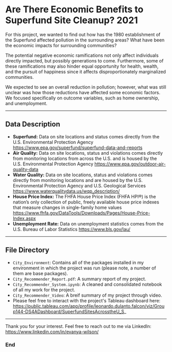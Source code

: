 # Are There Economic Benefits to Superfund Site Cleanup? 2021

For this project, we wanted to find out how has the 1980 establishment of the Superfund affected pollution in the surrounding areas? What have been the economic impacts for surrounding communities? 

The potential negative economic ramifications not only affect individuals directly impacted, but possibly generations to come. Furthermore, some of these ramifications may also hinder equal opportunity for health, wealth, and the pursuit of happiness since it affects disproportionately marginalized communities. 

We expected to see an overall reduction in pollution; however, what was still unclear was how those reductions have affected some economic factors. We focused specifically on outcome variables, such as home ownership, and unemployment. 

----------

## Data Description
- **Superfund:** Data on site locations and status comes directly from the U.S. Environmental Protection Agency https://www.epa.gov/superfund/superfund-data-and-reports
- **Air Quality:** Data on site locations, status and violations comes directly from monitoring locations from across the U.S. and is housed by the U.S. Environmental Protection Agency https://www.epa.gov/outdoor-air-quality-data
- **Water Quality:** Data on site locations, status and violations comes directly from monitoring locations and are housed by the U.S. Environmental Protection Agency and U.S. Geological Services https://www.waterqualitydata.us/wqp_description/
- **House Price Index:** The FHFA House Price Index (FHFA HPI®) is the nation’s only collection of public, freely available house price indexes that measure changes in single-family home values https://www.fhfa.gov/DataTools/Downloads/Pages/House-Price-Index.aspx
- **Unemployment Rate:** Data on unemployment statistics comes from the U.S. Bureau of Labor Statistics https://www.bls.gov/lau/

----------

## File Directory
- `City_Environment`: Contains all of the packages installed in my environment in which the project was run (please note, a number of them are base packages).
- `City_Recommender_Report.pdf`: A summary report of my project.
- `City_Recommender_System.ipynb`: A cleaned and consolidated notebook of all my work for the project.
- `City_Recommender_Video`: A breif summary of my project through video.
- Please feel free to interact with the project's Tableau dashboard here: https://public.tableau.com/app/profile/leonardo.dulanto.falcon/viz/Group144-DS4ADashboard/SuperfundSitesAcrosstheU_S_


----------

Thank you for your interest. Feel free to reach out to me via LinkedIn: https://www.linkedin.com/in/evanya-wilson/

### End
